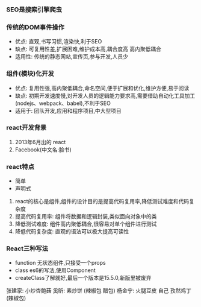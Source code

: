 ### SEO是搜索引擎爬虫
### 传统的DOM事件操作
  - 优点: 直观,书写习惯,渲染快,利于SEO
  - 缺点: 可复用性差,扩展困难,维护成本高,耦合度高  高内聚低耦合
  - 适用性: 传统的静态网站,宣传页,参与开发,人员少
### 组件(模块)化开发
  - 优点: 复用性强,高内聚低耦合,命名空间,便于扩展和优化,维护方便,易于阅读
  - 缺点: 初期开发速度慢,对开发人员的逻辑能力要求高,需要借助自动化工具加工(nodejs、webpack、babel),不利于SEO
  - 适用于: 团队开发,应用和程序项目,中大型项目
### react开发背景
 1. 2013年6月出的 react
 2. Facebook(中文名:脸书)

### react特点
  - 简单
  - 声明式
  1. react的核心是组件,组件的设计目的是提高代码复用率,降低测试难度和代码复杂度
  2. 提高代码复用率: 组件将数据和逻辑封装,类似面向对象中的类
  3. 降低测试难度: 组件高内聚低耦合,很容易对单个组件进行测试
  4. 降低代码复杂度: 直观的语法可以极大提高可读性

### React三种写法
  - function 无状态组件,只接受一个props
  - class  es6的写法,使用Component
  - createClass了解就好,最后一个版本是15.5.0,新版里被废弃


张建家:     小炒杏鲍菇
奚昕:       素炒饼      (辣椒包  醋包)
杨金宁:     火腿豆皮
自己        孜然鸡丁    (辣椒包)
